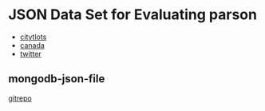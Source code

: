 # JSON Data Set for Evaluating parson

- [citytlots](https://github.com/zemirco/sf-city-lots-json)
- [canada](https://github.com/miloyip/nativejson-benchmark/tree/master/data)
- [twitter](https://github.com/miloyip/nativejson-benchmark/tree/master/data)

## mongodb-json-file
[gitrepo](https://github.com/ozlerhakan/mongodb-json-files)

